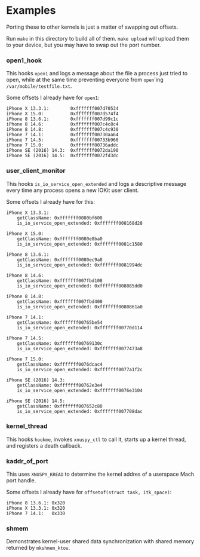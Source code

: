 # Examples
Porting these to other kernels is just a matter of swapping out offsets.

Run `make` in this directory to build all of them. `make upload` will
upload them to your device, but you may have to swap out the port number.

### open1_hook
This hooks `open1` and logs a message about the file a process just tried
to open, while at the same time preventing everyone from `open`'ing
`/var/mobile/testfile.txt`.

Some offsets I already have for `open1`:

```
iPhone X 13.3.1:        0xfffffff007d70534
iPhone X 15.0:          0xfffffff007d574f4
iPhone 8 13.6.1:        0xfffffff007d99c1c
iPhone 8 14.6:          0xfffffff007c4c8c4
iPhone 8 14.8:          0xfffffff007c4c930
iPhone 7 14.1:          0xfffffff00730aa64
iPhone 7 14.5:          0xfffffff00733b960
iPhone 7 15.0:          0xfffffff00736addc
iPhone SE (2016) 14.3:  0xfffffff0072da190
iPhone SE (2016) 14.5:  0xfffffff0072fd3dc
```

### user_client_monitor
This hooks `is_io_service_open_extended` and logs a descriptive message every
time any process opens a new IOKit user client.

Some offsets I already have for this:

```
iPhone X 13.3.1:
    getClassName: 0xfffffff0080bf600
    is_io_service_open_extended: 0xfffffff008168d28

iPhone X 15.0:
    getClassName: 0xfffffff0080e8ba0
    is_io_service_open_extended: 0xfffffff0081c1580

iPhone 8 13.6.1:
    getClassName: 0xfffffff0080ec9a8
    is_io_service_open_extended: 0xfffffff0081994dc

iPhone 8 14.6:
    getClassName: 0xfffffff007fbd108
    is_io_service_open_extended: 0xfffffff008085dd0

iPhone 8 14.8:
    getClassName: 0xfffffff007fbd400
    is_io_service_open_extended: 0xfffffff0080861a0

iPhone 7 14.1:
    getClassName: 0xfffffff00765be54
    is_io_service_open_extended: 0xfffffff00770d114

iPhone 7 14.5:
    getClassName: 0xfffffff00769130c
    is_io_service_open_extended: 0xfffffff0077473a8

iPhone 7 15.0:
    getClassName: 0xfffffff0076dcac4
    is_io_service_open_extended: 0xfffffff0077a1f2c

iPhone SE (2016) 14.3:
    getClassName: 0xfffffff00762e3e4
    is_io_service_open_extended: 0xfffffff0076e3104

iPhone SE (2016) 14.5:
    getClassName: 0xfffffff007652c80
    is_io_service_open_extended: 0xfffffff007708dac
```

### kernel_thread
This hooks `hookme`, invokes `xnuspy_ctl` to call it, starts up a kernel
thread, and registers a death callback.

### kaddr_of_port
This uses `XNUSPY_KREAD` to determine the kernel addres of a userspace
Mach port handle.

Some offsets I already have for `offsetof(struct task, itk_space)`:

```
iPhone 8 13.6.1: 0x320
iPhone X 13.3.1: 0x320
iPhone 7 14.1:   0x330
```

### shmem
Demonstrates kernel-user shared data synchronization with shared memory
returned by `mkshmem_ktou`.
